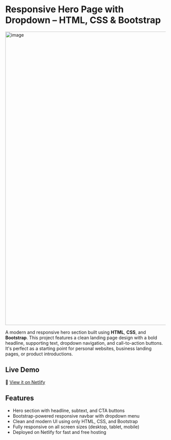 #  Responsive Hero Page with Dropdown – HTML, CSS & Bootstrap
<img width="1918" height="922" alt="image" src="https://github.com/user-attachments/assets/a316e273-8ac7-4f14-ba4a-2e49dd2aaca3" />

A modern and responsive hero section built using **HTML**, **CSS**, and **Bootstrap**. This project features a clean landing page design with a bold headline, supporting text, dropdown navigation, and call-to-action buttons. It's perfect as a starting point for personal websites, business landing pages, or product introductions.

##  Live Demo
🔗 [View it on Netlify](https://spiffy-pavlova-1ba948.netlify.app/)

##  Features
- Hero section with headline, subtext, and CTA buttons
- Bootstrap-powered responsive navbar with dropdown menu
- Clean and modern UI using only HTML, CSS, and Bootstrap
- Fully responsive on all screen sizes (desktop, tablet, mobile)
- Deployed on Netlify for fast and free hosting


